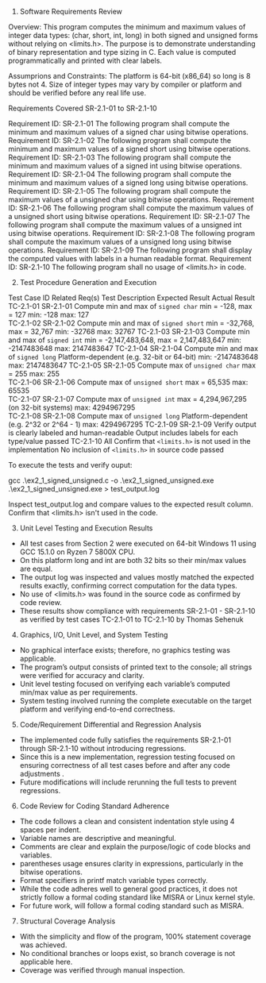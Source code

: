 1. Software Requirements Review

Overview:
This program computes the minimum and maximum values of integer data types: (char, short, int, long) in both signed and unsigned forms without relying on <limits.h>. 
The purpose is to demonstrate understanding of binary representation and type sizing in C. Each value is computed programmatically and printed with clear labels.

Assumprions and Constraints: 
The platform is 64-bit (x86_64) so long is 8 bytes not 4.
Size of integer types may vary by compiler or platform and should be verified before any real life use.

Requirements Covered SR-2.1-01 to SR-2.1-10

Requirement ID: SR-2.1-01
The following program shall compute the minimum and maximum values of a signed char using bitwise operations.
Requirement ID: SR-2.1-02
The following program shall compute the minimum and maximum values of a signed short using bitwise operations.
Requirement ID: SR-2.1-03
The following program shall compute the minimum and maximum values of a signed int using bitwise operations.
Requirement ID: SR-2.1-04
The following program shall compute the minimum and maximum values of a signed long using bitwise operations.
Requirement ID: SR-2.1-05
The following program shall compute the maximum values of a unsigned char using bitwise operations.
Requirement ID: SR-2.1-06
The following program shall compute the maximum values of a unsigned short using bitwise operations.
Requirement ID: SR-2.1-07
The following program shall compute the maximum values of a unsigned int using bitwise operations.
Requirement ID: SR-2.1-08
The following program shall compute the maximum values of a unsigned long using bitwise operations.
Requirement ID: SR-2.1-09
The following program shall display the computed values with labels in a human readable format.
Requirement ID: SR-2.1-10
The following program shall no usage of <limits.h> in code. 


2. Test Procedure Generation and Execution 

Test Case ID  Related Req(s)  Test Description                                              Expected Result                                Actual Result 
TC-2.1-01     SR-2.1-01       Compute min and max of `signed char`                          min = -128, max = 127                          min: -128 max: 127          
TC-2.1-02     SR-2.1-02       Compute min and max of `signed short`                         min = -32,768, max = 32,767                    min: -32768 max: 32767
TC-2.1-03     SR-2.1-03       Compute min and max of `signed int`                           min = -2,147,483,648, max = 2,147,483,647      min: -2147483648 max: 2147483647
TC-2.1-04     SR-2.1-04       Compute min and max of `signed long`                          Platform-dependent (e.g. 32-bit or 64-bit)     min: -2147483648 max: 2147483647
TC-2.1-05     SR-2.1-05       Compute max of `unsigned char`                                max = 255                                      max: 255             
TC-2.1-06     SR-2.1-06       Compute max of `unsigned short`                               max = 65,535                                   max: 65535             
TC-2.1-07     SR-2.1-07       Compute max of `unsigned int`                                 max = 4,294,967,295 (on 32-bit systems)        max: 4294967295        
TC-2.1-08     SR-2.1-08       Compute max of `unsigned long`                                Platform-dependent (e.g. 2^32 or 2^64 - 1)     max: 4294967295 
TC-2.1-09     SR-2.1-09       Verify output is clearly labeled and human-readable           Output includes labels for each type/value     passed
TC-2.1-10     All             Confirm that `<limits.h>` is not used in the implementation   No inclusion of `<limits.h>` in source code    passed           

To execute the tests and verify ouput:

gcc .\ex2_1_signed_unsigned.c -o .\ex2_1_signed_unsigned.exe
.\ex2_1_signed_unsigned.exe > test_output.log

Inspect test_output.log and compare values to the expected result column. 
Confirm that <limits.h> isn't used in the code. 

3. Unit Level Testing and Execution Results
- All test cases from Section 2 were executed on 64-bit Windows 11 using GCC 15.1.0 on Ryzen 7 5800X CPU.
- On this platform long and int are both 32 bits so their min/max values are equal. 
- The output log was inspected and values mostly matched the expected results exactly, confirming correct computation for the data types.
- No use of <limits.h> was found in the source code as confirmed by code review.
- These results show compliance with requirements SR-2.1-01 - SR-2.1-10 as verified by test cases TC-2.1-01 to TC-2.1-10 by Thomas Sehenuk

4. Graphics, I/O, Unit Level, and System Testing
- No graphical interface exists; therefore, no graphics testing was applicable.
- The program’s output consists of printed text to the console; all strings were verified for accuracy and clarity.
- Unit level testing focused on verifying each variable’s computed min/max value as per requirements.
- System testing involved running the complete executable on the target platform and verifying end-to-end correctness.

5. Code/Requirement Differential and Regression Analysis
- The implemented code fully satisfies the requirements SR-2.1-01 through SR-2.1-10 without introducing regressions.
- Since this is a new implementation, regression testing focused on ensuring correctness of all test cases before and after any code adjustments .
- Future modifications will include rerunning the full tests to prevent regressions.

6. Code Review for Coding Standard Adherence
- The code follows a clean and consistent indentation style using 4 spaces per indent.
- Variable names are descriptive and meaningful.
- Comments are clear and explain the purpose/logic of code blocks and variables.
- parentheses usage ensures clarity in expressions, particularly in the bitwise operations.
- Format specifiers in printf match variable types correctly.
- While the code adheres well to general good practices, it does not strictly follow a formal coding standard like MISRA or Linux kernel style.
- For future work, will follow a formal coding standard such as MISRA.

7. Structural Coverage Analysis
- With the simplicity and flow of the program, 100% statement coverage was achieved.
- No conditional branches or loops exist, so branch coverage is not applicable here.
- Coverage was verified through manual inspection.